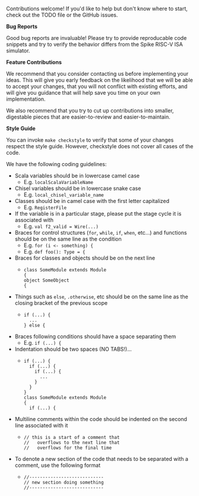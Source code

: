 Contributions welcome!
If you'd like to help but don't know where to start, check out the TODO file or the GitHub issues.

**Bug Reports**

Good bug reports are invaluable!
Please try to provide reproducable code snippets and try to verify the behavior differs from the Spike RISC-V ISA simulator.

**Feature Contributions**

We recommend that you consider contacting us before implementing your ideas.
This will give you early feedback on the likelihood that we will be able to accept your changes, that you will not conflict with existing efforts, and will give you guidance that will help save you time on your own implementation.

We also recommend that you try to cut up contributions into smaller, digestable pieces that are easier-to-review and easier-to-maintain.

**Style Guide**

You can invoke `make checkstyle` to verify that some of your changes respect the style guide.
However, checkstyle does not cover all cases of the code.

We have the following coding guidelines:

* Scala variables should be in lowercase camel case
    * E.g. `localScalaVariableName`
* Chisel variables should be in lowercase snake case
    * E.g. `local_chisel_variable_name`
* Classes should be in camel case with the first letter capitalized
    * E.g. `RegisterFile`
* If the variable is in a particular stage, please put the stage cycle it is associated with
    * E.g. `val f2_valid = Wire(...)`
* Braces for control structures (`for`, `while`, `if`, `when`, etc...) and functions should be on the same line as the condition
    * E.g. `for (i <- something) {`
    * E.g. `def foo(): Type = {`
* Braces for classes and objects should be on the next line
    * ```
      class SomeModule extends Module
      {
      object SomeObject
      {
      ```
* Things such as `else`, `.otherwise`, etc should be on the same line as the closing bracket of the previous scope
    * ```
      if (...) {
        ...
      } else {
      ```
* Braces following conditions should have a space separating them
    * E.g. `if (...) {`
* Indentation should be two spaces (NO TABS!)...
    * ```
      if (...) {
        if (...) {
          if (...) {
            ...
          }
        }
      }
      class SomeModule extends Module
      {
        if (...) {
      ```
* Multiline comments within the code should be indented on the second line associated with it
    * ```
      // this is a start of a comment that
      //   overflows to the next line that
      //   overflows for the final time
      ```
* To denote a new section of the code that needs to be separated with a comment, use the following format
    * ```
      //----------------------------
      // new section doing something
      //----------------------------
      ```
